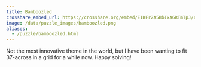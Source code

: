 ```yaml
---
title: Bamboozled
crosshare_embed_url: https://crosshare.org/embed/EIKFr2A5BbIxA6RTmTpJ/6GZEUgttSaMcNGI8CIiXptC8S1E3
image: /data/puzzle_images/bamboozled.png
aliases:
  - /puzzle/bamboozled.html
---
```


Not the most innovative theme in the world, but I have been wanting to fit 37-across in a grid for a while now. Happy solving!

